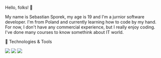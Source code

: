 Hello, folks! 👋

My name is Sebastian Sporek, my age is 19 and I'm a jurnior software developer. I'm from Poland and currently learning how to code by my hand.
For now, I don't have any commercial experience, but I really enjoy coding. I've done many courses to know somethink about IT world.

🔧 Technologies & Tools

![](https://img.shields.io/badge/Code-Python-informational?style=flat&logo=<LOGO_NAME>&logoColor=white&color=2bbc8a)
![](https://img.shields.io/badge/Code-C++-informational?style=flat&logo=<LOGO_NAME>&logoColor=white&color=2bbc8a) 
![](https://img.shields.io/badge/English-B2-informational?style=flat&logo=<LOGO_NAME>&logoColor=white&color=2bbc8a)
